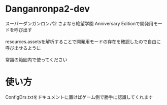 # Danganronpa2-dev
スーパーダンガンロンパ2 さよなら絶望学園 Anniversary Editionで開発用モードを呼び出す<br><br>
resources.assetsを解析することで開発用モードの存在を確認したので自由に呼び出せるように<br><br>
常識の範囲内で使ってください<br>
# 使い方
ConfigDrs.txtをドキュメントに置けばゲーム側で勝手に認識してくれます
